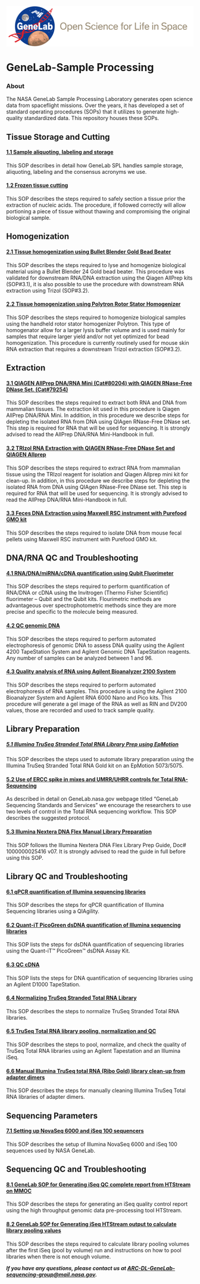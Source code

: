  <img src="NASA_GeneLab_logo-2019.png" align="middle" alt=""/>

# GeneLab-Sample Processing

### About
The NASA GeneLab Sample Processing Laboratory generates open science data from spaceflight missions. Over the years, it has developed a set of standard operating procedures (SOPs) that it utilizes to generate high-quality standardized data. This repository houses these SOPs.


## Tissue Storage and Cutting ##
#### [1.1 Sample aliquoting, labeling and storage](https://github.com/nasa/GeneLab-sampleProcessing/blob/master/SOP_text/1.1_sample_archiving_v1.0.md) ####
This SOP describes in detail how GeneLab SPL handles sample storage, aliquoting, labeling and the consensus acronyms we use.

#### [1.2 Frozen tissue cutting](https://github.com/nasa/GeneLab-sampleProcessing/blob/master/SOP_text/1.2_tissue_cutting_v1.0.md) ####
This SOP describes the steps required to safely section a tissue prior the extraction of nucleic acids. The procedure, if followed correctly will allow portioning a piece of tissue without thawing and compromising the original biological sample.

## Homogenization ##
#### [2.1 Tissue homogenization using Bullet Blender Gold Bead Beater](https://github.com/nasa/GeneLab-sampleProcessing/blob/master/SOP_text/2.1_homogenization_bead_beater_v1.0.md) ####
This SOP describes the steps required to lyse and homogenize biological material using a Bullet Blender 24 Gold bead beater. This procedure was validated for downstream RNA/DNA extraction using the Qiagen AllPrep kits (SOP#3.1), it is also possible to use the procedure with downstream RNA extraction using Trizol (SOP#3.2).

#### [2.2 Tissue homogenization using Polytron Rotor Stator Homogenizer](https://github.com/nasa/GeneLab-sampleProcessing/blob/master/SOP_text/2.2_homogenization_polytron_v1.0.md) ####
This SOP describes the steps required to homogenize biological samples using the handheld rotor stator homogenizer Polytron. This type of homogenator allow for a larger lysis buffer volume and is used mainly for samples that require larger yield and/or not yet optimized for bead homogenization. This procedure is currently routinely used for mouse skin RNA extraction that requires a downstream Trizol extraction (SOP#3.2).

## Extraction ##
#### [3.1 QIAGEN AllPrep DNA/RNA Mini (Cat#80204) with QIAGEN RNase-Free DNase Set. (Cat#79254)](https://github.com/nasa/GeneLab-sampleProcessing/blob/master/SOP_text/3.1_qiagen_allprep_rna_dna_v1.0.md) ####
This SOP describes the steps required to extract both RNA and DNA from mammalian tissues. The extraction kit used in this procedure is Qiagen AllPrep DNA/RNA Mini. In addition, in this procedure we describe steps for depleting the isolated RNA from DNA using QIAgen RNase-Free DNase set. This step is required for RNA that will be used for sequencing. It is strongly advised to read the AllPrep DNA/RNA Mini-Handbook in full.

#### [3.2 TRIzol RNA Extraction with QIAGEN RNase-Free DNase Set and QIAGEN Allprep](https://github.com/nasa/GeneLab-sampleProcessing/blob/master/SOP_text/3.2_trizol_rna_with_qiagen_cleanup_v1.0.md) ####
This SOP describes the steps required to extract RNA from mammalian tissue using the TRIzol reagent for isolation and Qiagen Allprep mini kit for clean-up. In addition, in this procedure we describe steps for depleting the isolated RNA from DNA using QIAgen RNase-Free DNase set. This step is required for RNA that will be used for sequencing. It is strongly advised to read the AllPrep DNA/RNA Mini-Handbook in full.

#### [3.3 Feces DNA Extraction using Maxwell RSC instrument with Purefood GMO kit](https://github.com/nasa/GeneLab-sampleProcessing/blob/master/SOP_text/3.3_feces_dna_extraction_v1.0.md) ####
This SOP describes the steps required to isolate DNA from mouse fecal pellets using Maxwell RSC instrument with Purefood GMO kit.

## DNA/RNA QC and Troubleshooting ##
#### [4.1 RNA/DNA/miRNA/cDNA quantification using Qubit Fluorimeter](https://github.com/nasa/GeneLab-sampleProcessing/blob/master/SOP_text/4.1_dna_rna_quant_qubit_v1.0.md) ####
This SOP describes the steps required to perform quantification of RNA/DNA or cDNA using the Invitrogen (Thermo Fisher Scientific) fluorimeter – Qubit and the Qubit kits. Flourimetric methods are advantageous over spectrophotometric methods since they are more precise and specific to the molecule being measured.

#### [4.2 QC genomic DNA](https://github.com/nasa/GeneLab-sampleProcessing/blob/master/SOP_text/4.2_genomic_dna_tapestation_v1.0.md) ####
This SOP describes the steps required to perform automated electrophoresis of genomic DNA to assess DNA quality using the Agilent 4200 TapeStation System and Agilent Genomic DNA TapeStation reagents. Any number of samples can be analyzed between 1 and 96.

#### [4.3 Quality analysis of RNA using Agilent Bioanalyzer 2100 System](https://github.com/nasa/GeneLab-sampleProcessing/blob/master/SOP_text/4.3_rna_bioanalyzer_v1.0.md) ####
This SOP describes the steps required to perform automated electrophoresis of RNA samples. This procedure is using the Agilent 2100 Bioanalyzer System and Agilent RNA 6000 Nano and Pico kits. This procedure will generate a gel image of the RNA as well as RIN and DV200 values, those are recorded and used to track sample quality.

## Library Preparation ##
##### [5.1 Illumina TruSeq Stranded Total RNA Library Prep using EpMotion](https://github.com/nasa/GeneLab-sampleProcessing/blob/master/SOP_text/5.1_truseq_stranded_total_rna_epmotion_v1.0.md) ####
This SOP describes the steps used to automate library preparation using the Illumina TruSeq Stranded Total RNA Gold kit on an EpMotion 5073/5075.

#### [5.2 Use of ERCC spike in mixes and UMRR/UHRR controls for Total RNA-Sequencing](https://github.com/nasa/GeneLab-sampleProcessing/blob/master/SOP_text/5.2_controls_and_spike_ins_v1.0.md) ####
As described in detail on GeneLab.nasa.gov webpage titled “GeneLab Sequencing Standards and Services” we encourage the researchers to use two levels of control in the Total RNA sequencing workflow. This SOP describes the suggested protocol.

#### [5.3 Illumina Nextera DNA Flex Manual Library Preparation](https://github.com/nasa/GeneLab-sampleProcessing/blob/master/SOP_text/5.3_nextera_flex_manual_v1.0.md) ####
This SOP follows the Illumina Nextera DNA Flex Library Prep Guide, Doc# 1000000025416 v07. It is strongly advised to read the guide in full before using this SOP.

## Library QC and Troubleshooting ##
#### [6.1 qPCR quantification of Illumina sequencing libraries](https://github.com/nasa/GeneLab-sampleProcessing/blob/master/SOP_text/6.1_qiagility_lib_quant_v1.0.md) ####
This SOP describes the steps for qPCR quantification of Illumina Sequencing libraries using a QIAgility.

#### [6.2 Quant-iT PicoGreen dsDNA quantification of Illumina sequencing libraries](https://github.com/nasa/GeneLab-sampleProcessing/blob/master/SOP_text/6.2_picogreen_v1.0.md) ####
This SOP lists the steps for dsDNA quantification of sequencing libraries using the Quant-iT™ PicoGreen™ dsDNA Assay Kit.

#### [6.3 QC cDNA](https://github.com/nasa/GeneLab-sampleProcessing/blob/master/SOP_text/6.3_d1000_dna_tapestation_v1.0.md) ####
This SOP lists the steps for DNA quantification of sequencing libraries using an Agilent D1000 TapeStation.

#### [6.4 Normalizing TruSeq Stranded Total RNA Library](https://github.com/nasa/GeneLab-sampleProcessing/blob/master/SOP_text/6.4_normalize_truseq_lib_v1.0.md) ####
This SOP describes the steps to normalize TruSeq Stranded Total RNA libraries.

#### [6.5 TruSeq Total RNA library pooling, normalization and QC](https://github.com/nasa/GeneLab-sampleProcessing/blob/master/SOP_text/6.5_truseq_total_rna_library_pooling_normalization_qc_v1.0.md) ####
This SOP describes the steps to pool, normalize, and check the quality of TruSeq Total RNA libraries using an Agilent Tapestation and an Illumina iSeq.

#### [6.6 Manual Illumina TruSeq total RNA (Ribo Gold) library clean-up from adapter dimers](https://github.com/nasa/GeneLab-sampleProcessing/blob/master/SOP_text/6.6_library_manual_cleanup.md) ####
This SOP describes the steps for manually cleaning Illumina TruSeq Total RNA libraries of adapter dimers.

## Sequencing Parameters ##
#### [7.1 Setting up NovaSeq 6000 and iSeq 100 sequencers](https://github.com/nasa/GeneLab-sampleProcessing/blob/master/SOP_text/7.1_sequencer_setup_v1.0.md) ####
This SOP describes the setup of Illumina NovaSeq 6000 and iSeq 100 sequences used by NASA GeneLab.

## Sequencing QC and Troubleshooting ##
#### [8.1 GeneLab SOP for Generating iSeq QC complete report from HTStream on MMOC](https://github.com/nasa/GeneLab-sampleProcessing/blob/master/SOP_text/8.1_generate_htstream_iseq_qc_report_on_mmoc_v1.0.md) ####
This SOP describes the steps for generating an iSeq quality control report using the high throughput genomic data pre-processing tool HTStream.

#### [8.2 GeneLab SOP for Generating iSeq HTStream output to calculate library pooling values](https://github.com/nasa/GeneLab-sampleProcessing/blob/master/SOP_text/8.1_generate_htstream_iseq_qc_report_on_mmoc_v1.0.md) ####
This SOP describes the steps required to calculate library pooling volumes after the first iSeq (pool by volume) run and instructions on how to pool libraries when there is not enough volume.

**_If you have any questions, please contact us at ARC-DL-GeneLab-sequencing-group@mail.nasa.gov._**

